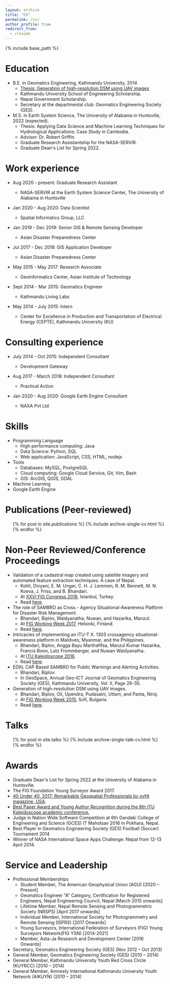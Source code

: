 ```yaml
---
layout: archive
title: "CV"
permalink: /cv/
author_profile: true
redirect_from:
  - /resume
---
```


{% include base_path %}

Education
======
* B.E. in Geomatics Engineering, Kathmandu University, 2014
  * [Thesis: Generation of high-resolution DSM using UAV images](https://www.fig.net/resources/proceedings/fig_proceedings/fig2015/papers/ts08c/TS08C_bhandari_oli_et_al_7439.pdf)
  * Kathmandu University School of Engineering Scholarship.
  * Nepal Government Scholarship.
  * Secretary at the departmental club: Geomatics Engineering Society (GES).
* M.S. in Earth System Science, The University of Alabama in Huntsville, 2022 (expected).
  * Thesis: Applying Data Science and Machine Learning Techniques for Hydrological Applications: Case Study in Cambodia.
  * Advisor: Dr. Robert Griffin.
  * Graduate Research Assistantship for the NASA-SERVIR.
  * Graduate Dean's List for Spring 2022.

Work experience
======
* Aug 2020 - present: Graduate Research Assistant
  * NASA-SERVIR at the Earth System Science Center, The University of Alabama in Huntsville

* Jan 2020 - Aug 2020: Data Scientist
  * Spatial Informatics Group, LLC

* Jan 2019 - Dec 2019: Senior GIS & Remote Sensing Developer
  * Asian Disaster Preparedness Center

* Jul 2017 - Dec 2018: GIS Application Developer
  * Asian Disaster Preparedness Center

* May 2015 - May 2017: Research Associate
  * Geoinformatics Center, Asian Institute of Technology

* Sept 2014 - Mar 2015: Geomatics Engineer
  * Kathmandu Living Labs

* May 2014 - July 2015: Intern
  * Center for Excellence in Production and Transportation of Electrical Energy (CEPTE), Kathmandu University (KU)

Consulting experience
======
* July 2014 - Oct 2015: Independent Consultant
  * Development Gateway

* Aug 2017 - March 2018: Independent Consultant
  * Practical Action

* Jan 2020 - Aug 2020: Google Earth Engine Consultant
  * NAXA Pvt Ltd

Skills
======
* Programming Language
  * High performance computing: Java
  * Data Science: Python, SQL
  * Web application: JavaScript, CSS, HTML, nodejs
* Tools
  * Databases: MySQL, PostgreSQL
  * Cloud computing: Google Cloud Service, Git, Vim, Bash
  * GIS: ArcGIS, QGIS, GDAL
* Machine Learning
* Google Earth Engine

Publications (Peer-reviewed)
======
  <ul>{% for post in site.publications %}
    {% include archive-single-cv.html %}
  {% endfor %}</ul>

Non-Peer Reviewed/Conference Proceedings
======
* Validation of a cadastral map created using satellite imagery and automated feature extraction techniques: A case of Nepal.
  * Kohli, Divyani, E. M. Unger, C. H. J. Lemmen, R. M. Bennett, M. N. Koeva, J. Friss, and B. Bhandari.
  * At [XXVI FIG Congress 2018](https://www.fig.net/fig2018/), Istanbul, Turkey.
  * Read [here](http://biplovbhandari.github.io/files/TS08C_kohli_unger_et_al_9566.pdf).
* The role of SAMBRO as Cross - Agency Situational-Awareness Platform for Disaster Risk Management.
  * Bhandari, Biplov, Waidyanatha, Nuwan, and Hazarika, Manzul.
  * At [FIG Working Week 2017](https://www.fig.net/fig2017), Helsinki, Finland.
  * Read [here](http://biplovbhandari.github.io/files/The_role_of_SAMBRO_as_Cross_Agency_Situational_Awareness_Platform_for_Disaster_Risk_Management.pdf).
* Intricacies of implementing an ITU-T X. 1303 crossagency situational-awareness platform in Maldives, Myanmar, and the Philippines.
  * Bhandari, Biplov, Angga Bayu Marthafifsa, Manzul Kumar Hazarika, Francis Boon, Lutz Frommberger, and Nuwan Waidyanatha.
  * At [ITU Kaleidoscope 2016](https://www.itu.int/en/ITU-T/academia/kaleidoscope/2016/Pages/default.aspx).
  * Read [here](http://biplovbhandari.github.io/files/bhandari2016.pdf).
* EDXL CAP Based SAMBRO for Public Warnings and Alerting Activities.
  * Bhandari, Biplov.
  * In GeoSpace, Annual Geo-ICT Journal of Geomatics Engineering Society (GES), Kathmandu University, Vol. II, Page 26-30.
* Generation of high-resolution DSM using UAV images.
  * Bhandari, Biplov, Oli, Upendra, Pudasaini, Uttam, and Panta, Niroj.
  * At [FIG Working Week 2015](https://www.fig.net/fig2015/), Sofi, Bulgaria.
  * Read [here](http://biplovbhandari.github.io/files/TS08C_bhandari_oli_et_al_7439.pdf).


Talks
======
  <ul>{% for post in site.talks %}
    {% include archive-single-talk-cv.html %}
  {% endfor %}</ul>
  
<!-- Teaching
======
  <ul>{% for post in site.teaching %}
    {% include archive-single-cv.html %}
  {% endfor %}</ul> -->
  
Awards
======
* Graduate Dean's List for Spring 2022 at the University of Alabama in Huntsville.
* The FIG Foundation Young Surveyor Award 2017.
* [40 Under 40, 2017: Remarkable Geospatial Professionals by xyHt magazine, USA](http://biplovbhandari.github.io/files/xyht_winter_supplement_2017.pdf).
* [Best Paper Award and Young Author Recognition during the 8th ITU Kaleidoscope academic conference.](https://www.ait.ac.th/2016/11/young-author-award-for-ait-researcher/)
* Judge in Nation Wide Software Competition at 6th Gandaki College of Engineering and Science (GCES) IT Mahotsav 2016 in Pokhara, Nepal.
* Best Player in Geomatics Engineering Society (GES) Football (Soccer) Tournament 2014
* Winner of NASA International Space Apps Challenge: Nepal from 12-13 April 2014.

Service and Leadership
======
* Professional Memberships
  * Student Member, The American Geophysical Union (AGU) [2020 – Present]
  * Geomatics Engineer “A” Category, Certification for Registered Engineers, Nepal Engineering Council, Nepal [March 2015 onwards]
  * Lifetime Member, Nepal Remote Sensing and Photogrammetric Society (NRSPS) [April 2017 onwards]
  * Individual Member, International Society for Photogrammetry and Remote Sensing (ISPRS) [2017 Onwards]
  * Young Surveyors, International Federation of Surveyors (FIG) Young Surveyors Network(FIG YSN) [2014-2021]
  * Member, Asta-Ja Research and Development Center [2016 Onwards]
* Secretary, Geomatics Engineering Society (GES) (Nov 2012 – Oct 2013)
* General Member, Geomatics Engineering Society (GES) (2010 – 2014)
* General Member, Kathmandu University Youth Red Cross Circle (KUYRCC) (2010 – 2014)
* General Member, Amnesty International Kathmandu University Youth Network (AIKUYN) (2010 – 2014)
